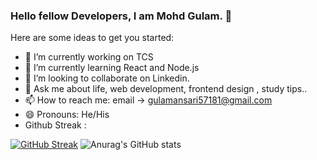 ### Hello fellow Developers, I am Mohd Gulam. 👋



Here are some ideas to get you started:

- 🔭 I’m currently working on TCS
- 🌱 I’m currently learning React and Node.js
- 👯 I’m looking to collaborate on Linkedin.
- 💬 Ask me about life, web development, frontend design , study tips..
- 📫 How to reach me: email -> gulamansari57181@gmail.com
- 😄 Pronouns: He/His
- Github Streak :



[![GitHub Streak](https://github-readme-streak-stats.herokuapp.com/?user=gulamansari57181&theme=dark)](https://git.io/streak-stats) ![Anurag's GitHub stats](https://github-readme-stats.vercel.app/api?username=gulamansari57181&show_icons=true&theme=merko)










